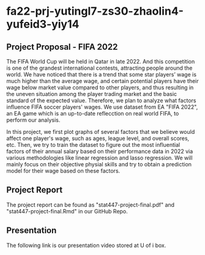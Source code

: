 # fa22-prj-yutingl7-zs30-zhaolin4-yufeid3-yiy14

## Project Proposal - FIFA 2022
The FIFA World Cup will be held in Qatar in late 2022. And this competition is one of the grandest international contests, attracting people around the world.  We have noticed that there is a trend that some star players’ wage is much higher than the average wage, and certain potential players have their wage below market value compared to other players, and thus resulting in the uneven situation among the player trading market and the basic standard of the expected value. Therefore, we plan to analyze what factors influence FIFA soccer players' wages. We use dataset from EA "FIFA 2022", an EA game which is an up-to-date reflecction on real world FIFA, to perform our analysis.  

In this project, we first plot graphs of several factors that we believe would affect one player's wage, such as ages, league level, and overall scores, etc. Then, we try to train the dataset to figure out the most influential factors of their annual salary based on their performance data in 2022 via various methodologies like linear regression and lasso regression. We will mainly focus on their objective physial skills and try to obtain a prediction model for their wage based on these factors. 

## Project Report
The project report can be found as "stat447-project-final.pdf" and "stat447-project-final.Rmd" in our GitHub Repo.

## Presentation
The following link is our presentation video stored at U of i box. 




